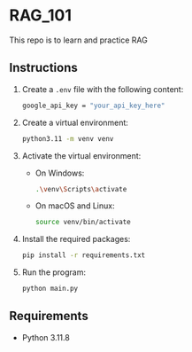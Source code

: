 # RAG_101
This repo is to learn and practice RAG

## Instructions

1. Create a `.env` file with the following content:
    ```bash
    google_api_key = "your_api_key_here"
    ```

2. Create a virtual environment:
    ```bash
    python3.11 -m venv venv
    ```

3. Activate the virtual environment:
    - On Windows:
        ```bash
        .\venv\Scripts\activate
        ```
    - On macOS and Linux:
        ```bash
        source venv/bin/activate
        ```

4. Install the required packages:
    ```bash
    pip install -r requirements.txt
    ```

5. Run the program:
    ```bash
    python main.py
    ```

## Requirements
- Python 3.11.8
